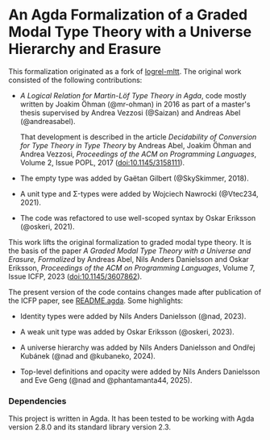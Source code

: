 # An Agda Formalization of a Graded Modal Type Theory with a Universe Hierarchy and Erasure

This formalization originated as a fork of [logrel-mltt](https://github.com/mr-ohman/logrel-mltt).
The original work consisted of the following contributions:

- _A Logical Relation for Martin-Löf Type Theory in Agda_, code mostly
  written by Joakim Öhman (@mr-ohman) in 2016 as part of a master's
  thesis supervised by Andrea Vezzosi (@Saizan) and Andreas Abel
  (@andreasabel).

  That development is described in the article _Decidability of
  Conversion for Type Theory in Type Theory_ by Andreas Abel, Joakim
  Öhman and Andrea Vezzosi, _Proceedings of the ACM on Programming
  Languages_, Volume 2, Issue POPL, 2017
  ([doi:10.1145/3158111](https://doi.org/10.1145/3158111)).

- The empty type was added by Gaëtan Gilbert (@SkySkimmer, 2018).

- A unit type and Σ-types were added by Wojciech Nawrocki (@Vtec234, 2021).

- The code was refactored to use well-scoped syntax by Oskar Eriksson (@oskeri, 2021).

This work lifts the original formalization to graded modal type
theory. It is the basis of the paper _A Graded Modal Type Theory with
a Universe and Erasure, Formalized_ by Andreas Abel, Nils Anders
Danielsson and Oskar Eriksson, _Proceedings of the ACM on Programming
Languages_, Volume 7, Issue ICFP, 2023
([doi:10.1145/3607862](https://doi.org/10.1145/3607862)).

The present version of the code contains changes made after
publication of the ICFP paper, see [README.agda](README.agda). Some
highlights:

- Identity types were added by Nils Anders Danielsson (@nad, 2023).

- A weak unit type was added by Oskar Eriksson (@oskeri, 2023).

- A universe hierarchy was added by Nils Anders Danielsson and Ondřej
  Kubánek (@nad and @kubaneko, 2024).

- Top-level definitions and opacity were added by Nils Anders
  Danielsson and Eve Geng (@nad and @phantamanta44, 2025).

### Dependencies ###

This project is written in Agda. It has been tested to be working with
Agda version 2.8.0 and its standard library version 2.3.
